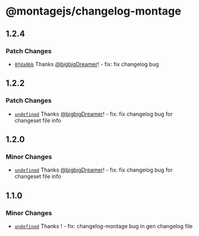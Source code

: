# @montagejs/changelog-montage

## 1.2.4

### Patch Changes

- [`0fda9bb`](https://github.com/bigbigDreamer/montage/commit/0fda9bb) Thanks [@bigbigDreamer](https://github.com/bigbigDreamer)! - fix: fix changelog bug

## 1.2.2

### Patch Changes

- [`undefined`](https://github.com/bigbigDreamer/montage/commit/undefined) Thanks [@bigbigDreamer](https://github.com/bigbigDreamer)! - fix: fix changelog bug for changeset file info

## 1.2.0

### Minor Changes

- [`undefined`](https://github.com/bigbigDreamer/montage/commit/undefined) Thanks [@bigbigDreamer](https://github.com/bigbigDreamer)! - fix: fix changelog bug for changeset file info

## 1.1.0

### Minor Changes

- [`undefined`](https://github.com/bigbigDreamer/montage/commit/undefined) Thanks ! - fix: changelog-montage bug in gen changelog file
